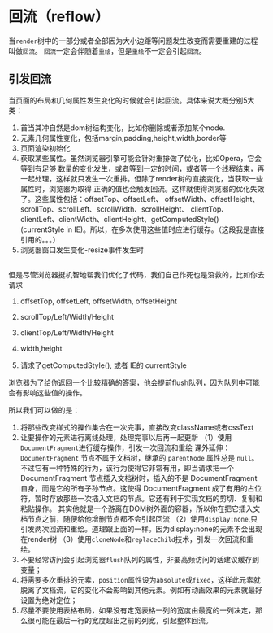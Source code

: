 <!--
 * @Author: tangdaoyong
 * @Date: 2021-04-27 13:31:52
 * @LastEditors: tangdaoyong
 * @LastEditTime: 2021-04-27 13:46:38
 * @Description: 回流
-->
# 回流（reflow）

当`render`树中的一部分或者全部因为大小边距等问题发生改变而需要重建的过程叫做`回流`。
`回流`一定会伴随着`重绘`，但是`重绘`不一定会引起`回流`。

## 引发回流

当页面的布局和几何属性发生变化的时候就会引起回流。具体来说大概分别5大类：

1. 首当其冲自然是dom树结构变化，比如你删除或者添加某个node.
2. 元素几何属性变化，包括margin,padding,height,width,border等
3. 页面渲染初始化
4. 获取某些属性。虽然浏览器引擎可能会针对重排做了优化，比如Opera，它会等到有足够 数量的变化发生，或者等到一定的时间，或者等一个线程结束，再一起处理，这样就只发生一次重排。但除了render树的直接变化，当获取一些属性时，浏览器为取得 正确的值也会触发回流。这样就使得浏览器的优化失效了。这些属性包括：offsetTop、offsetLeft、 offsetWidth、offsetHeight、scrollTop、scrollLeft、scrollWidth、scrollHeight、 clientTop、clientLeft、clientWidth、clientHeight、getComputedStyle() (currentStyle in IE)。所以，在多次使用这些值时应进行缓存。（这段我是直接引用的。。。）
5. 浏览器窗口发生变化-resize事件发生时

## 
但是尽管浏览器挺机智地帮我们优化了代码，我们自己作死也是没救的，比如你去请求

1. offsetTop, offsetLeft, offsetWidth, offsetHeight

2. scrollTop/Left/Width/Height

3. clientTop/Left/Width/Height

4. width,height

5. 请求了getComputedStyle(), 或者 IE的 currentStyle

浏览器为了给你返回一个比较精确的答案，他会提前flush队列，因为队列中可能会有影响这些值的操作。

所以我们可以做的是： 

1. 将那些改变样式的操作集合在一次完事，直接改变className或者cssText
2. 让要操作的元素进行离线处理，处理完事以后再一起更新
（1）使用`DocumentFragment`进行缓存操作，引发一次回流和重绘
课外延伸：
`DocumentFragment` 节点不属于文档树，继承的 `parentNode` 属性总是 `null`。
不过它有一种特殊的行为，该行为使得它非常有用，即当请求把一个 DocumentFragment 节点插入文档树时，插入的不是 DocumentFragment 自身，而是它的所有子孙节点。这使得 DocumentFragment 成了有用的占位符，暂时存放那些一次插入文档的节点。它还有利于实现文档的剪切、复制和粘贴操作。
其实他就是一个游离在DOM树外面的容器，所以你在把它插入文档节点之前，随便给他增删节点都不会引起回流
（2）使用`display:none`,只引发两次回流和重绘。道理跟上面的一样。因为display:none的元素不会出现在render树
（3）使用`cloneNode`和`replaceChild`技术，引发一次回流和重绘。
3. 不要经常访问会引起浏览器`flush`队列的属性，非要高频访问的话建议缓存到变量；
4. 将需要多次重排的元素，`position`属性设为`absolute`或`fixed`，这样此元素就脱离了文档流，它的变化不会影响到其他元素。例如有动画效果的元素就最好设置为绝对定位；
5. 尽量不要使用表格布局，如果没有定宽表格一列的宽度由最宽的一列决定，那么很可能在最后一行的宽度超出之前的列宽，引起整体回流。
